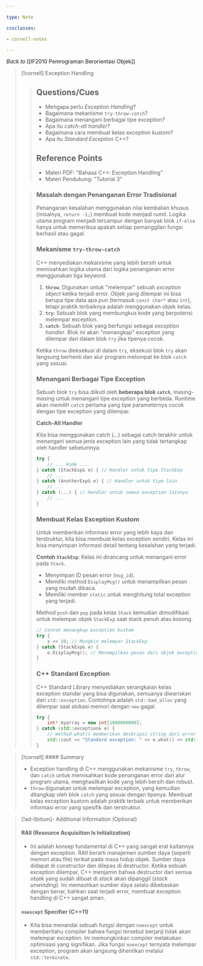 ```yaml
---

type: Note

cssclasses:

- cornell-notes

---
```


_Back to_ [[IF2010 Pemrograman Berorientasi Objek]]

> [!cornell] Exception Handling
> 
> > ## Questions/Cues
> > 
> > - Mengapa perlu _Exception Handling_?
> > - Bagaimana mekanisme `try-throw-catch`?
> > - Bagaimana menangani berbagai tipe exception?
> > - Apa itu _catch-all handler_?
> > - Bagaimana cara membuat kelas exception kustom?
> > - Apa itu _Standard Exception_ C++?
> > 
> > ## Reference Points
> > 
> > - Materi PDF: "Bahasa C++: Exception Handling"
> > - Materi Pendukung: "Tutorial 3"
>
> > ### Masalah dengan Penanganan Error Tradisional
> > 
> > Penanganan kesalahan menggunakan nilai kembalian khusus (misalnya, `return -1;`) membuat kode menjadi rumit. Logika utama program menjadi tercampur dengan banyak blok `if-else` hanya untuk memeriksa apakah setiap pemanggilan fungsi berhasil atau gagal.
> > 
> > ### Mekanisme `try-throw-catch`
> > 
> > C++ menyediakan mekanisme yang lebih bersih untuk memisahkan logika utama dari logika penanganan error menggunakan tiga keyword.
> > 
> > 1. **`throw`**: Digunakan untuk "melempar" sebuah _exception object_ ketika terjadi error. Objek yang dilempar ini bisa berupa tipe data apa pun (termasuk `const char*` atau `int`), tetapi praktik terbaiknya adalah menggunakan objek kelas.
> > 2. **`try`**: Sebuah blok yang membungkus kode yang berpotensi melempar exception.
> > 3. **`catch`**: Sebuah blok yang berfungsi sebagai _exception handler_. Blok ini akan "menangkap" exception yang dilempar dari dalam blok `try` jika tipenya cocok.
> > 
> > Ketika `throw` dieksekusi di dalam `try`, eksekusi blok `try` akan langsung berhenti dan alur program melompat ke blok `catch` yang sesuai.
> > 
> > ### Menangani Berbagai Tipe Exception
> > 
> > Sebuah blok `try` bisa diikuti oleh **beberapa blok `catch`**, masing-masing untuk menangani tipe exception yang berbeda. Runtime akan memilih `catch` pertama yang tipe parameternya cocok dengan tipe exception yang dilempar.
> > 
> > **Catch-All Handler**
> > 
> > Kita bisa menggunakan catch (...) sebagai catch terakhir untuk menangani semua jenis exception lain yang tidak tertangkap oleh handler sebelumnya.
> > 
> > 
> > ```cpp
> > try {
> >     // ... kode ...
> > } catch (StackExp& e) { // Handler untuk tipe StackExp
> >     // ...
> > } catch (AnotherExp& e) { // Handler untuk tipe lain
> >     // ...
> > } catch (...) { // Handler untuk semua exception lainnya
> >     // ...
> > }
> > ```
> > 
> > ### Membuat Kelas Exception Kustom
> > 
> > Untuk memberikan informasi error yang lebih kaya dan terstruktur, kita bisa membuat kelas exception sendiri. Kelas ini bisa menyimpan informasi detail tentang kesalahan yang terjadi.
> > 
> > **Contoh `StackExp`**: Kelas ini dirancang untuk menangani error pada `Stack`.
> > 
> > - Menyimpan ID pesan error (`msg_id`).
> > - Memiliki method `DisplayMsg()` untuk menampilkan pesan yang mudah dibaca.
> > - Memiliki member `static` untuk menghitung total exception yang terjadi.
> > 
> > Method `push` dan `pop` pada kelas `Stack` kemudian dimodifikasi untuk melempar objek `StackExp` saat stack penuh atau kosong.
> > 
> > 
> > ```cpp
> > // Contoh menangkap exception kustom
> > try {
> >     s << 10; // Mungkin melempar StackExp
> > } catch (StackExp& e) {
> >     e.DisplayMsg(); // Menampilkan pesan dari objek exception
> > }
> > ```
> > 
> > ### C++ Standard Exception
> > 
> > C++ Standard Library menyediakan serangkaian kelas exception standar yang bisa digunakan, semuanya diwariskan dari `std::exception`. Contohnya adalah `std::bad_alloc` yang dilempar saat alokasi memori dengan `new` gagal.
> > 
> > 
> > ```cpp
> > try {
> >     int* myarray = new int[1000000000];
> > } catch (std::exception& e) {
> >     // method what() memberikan deskripsi string dari error
> >     std::cout << "Standard exception: " << e.what() << std::endl;
> > }
> > ```

> [!cornell] #### Summary
> 
> - Exception handling di C++ menggunakan mekanisme `try`, `throw`, dan `catch` untuk memisahkan kode penanganan error dari alur program utama, menghasilkan kode yang lebih bersih dan robust.
> - `throw` digunakan untuk melempar exception, yang kemudian ditangkap oleh blok `catch` yang sesuai dengan tipenya. Membuat kelas exception kustom adalah praktik terbaik untuk memberikan informasi error yang spesifik dan terstruktur.

> [!ad-libitum]- Additional Information (Optional)
> 
> #### RAII (Resource Acquisition Is Initialization)
> 
> - Ini adalah konsep fundamental di C++ yang sangat erat kaitannya dengan exception. RAII berarti manajemen sumber daya (seperti memori atau file) terikat pada masa hidup objek. Sumber daya didapat di constructor dan dilepas di destructor. Ketika sebuah exception dilempar, C++ menjamin bahwa destructor dari semua objek yang sudah dibuat di _stack_ akan dipanggil (_stack unwinding_). Ini memastikan sumber daya selalu dibebaskan dengan benar, bahkan saat terjadi error, membuat exception handling di C++ sangat aman.
> 
> #### `noexcept` Specifier (C++11)
> 
> - Kita bisa menandai sebuah fungsi dengan `noexcept` untuk memberitahu compiler bahwa fungsi tersebut berjanji tidak akan melempar exception. Ini memungkinkan compiler melakukan optimisasi yang signifikan. Jika fungsi `noexcept` ternyata melempar exception, program akan langsung dihentikan melalui `std::terminate`.